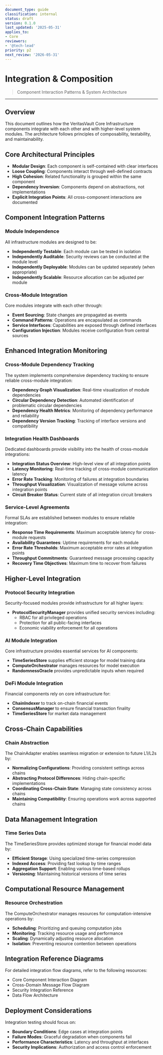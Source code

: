 ```yaml
---
document_type: guide
classification: internal
status: draft
version: 0.1.0
last_updated: '2025-05-31'
applies_to:
- Core
reviewers:
- '@tech-lead'
priority: p2
next_review: '2026-05-31'
---
```


# Integration & Composition

> Component Interaction Patterns & System Architecture

---

## Overview

This document outlines how the VeritasVault Core Infrastructure components integrate with each other and with higher-level system modules. The architecture follows principles of composability, testability, and maintainability.

## Core Architectural Principles

* **Modular Design**: Each component is self-contained with clear interfaces
* **Loose Coupling**: Components interact through well-defined contracts
* **High Cohesion**: Related functionality is grouped within the same component
* **Dependency Inversion**: Components depend on abstractions, not implementations
* **Explicit Integration Points**: All cross-component interactions are documented

## Component Integration Patterns

### Module Independence

All infrastructure modules are designed to be:

* **Independently Testable**: Each module can be tested in isolation
* **Independently Auditable**: Security reviews can be conducted at the module level
* **Independently Deployable**: Modules can be updated separately (when appropriate)
* **Independently Scalable**: Resource allocation can be adjusted per module

### Cross-Module Integration

Core modules integrate with each other through:

* **Event Sourcing**: State changes are propagated as events
* **Command Patterns**: Operations are encapsulated as commands
* **Service Interfaces**: Capabilities are exposed through defined interfaces
* **Configuration Injection**: Modules receive configuration from central sources

## Enhanced Integration Monitoring

### Cross-Module Dependency Tracking

The system implements comprehensive dependency tracking to ensure reliable cross-module integration:

* **Dependency Graph Visualization**: Real-time visualization of module dependencies
* **Circular Dependency Detection**: Automated identification of problematic circular dependencies
* **Dependency Health Metrics**: Monitoring of dependency performance and reliability
* **Dependency Version Tracking**: Tracking of interface versions and compatibility

### Integration Health Dashboards

Dedicated dashboards provide visibility into the health of cross-module integrations:

* **Integration Status Overview**: High-level view of all integration points
* **Latency Monitoring**: Real-time tracking of cross-module communication latency
* **Error Rate Tracking**: Monitoring of failures at integration boundaries
* **Throughput Visualization**: Visualization of message volume across integration points
* **Circuit Breaker Status**: Current state of all integration circuit breakers

### Service-Level Agreements

Formal SLAs are established between modules to ensure reliable integration:

* **Response Time Requirements**: Maximum acceptable latency for cross-module requests
* **Availability Guarantees**: Uptime requirements for each module
* **Error Rate Thresholds**: Maximum acceptable error rates at integration points
* **Throughput Commitments**: Guaranteed message processing capacity
* **Recovery Time Objectives**: Maximum time to recover from failures

## Higher-Level Integration

### Protocol Security Integration

Security-focused modules provide infrastructure for all higher layers:

* **ProtocolSecurityManager** provides unified security services including:
  * RBAC for all privileged operations
  * Protection for all public-facing interfaces
  * Economic viability enforcement for all operations

### AI Module Integration

Core infrastructure provides essential services for AI components:

* **TimeSeriesStore** supplies efficient storage for model training data
* **ComputeOrchestrator** manages resources for model execution
* **RandomnessOracle** provides unpredictable inputs when required

### DeFi Module Integration

Financial components rely on core infrastructure for:

* **ChainIndexer** to track on-chain financial events
* **ConsensusManager** to ensure financial transaction finality
* **TimeSeriesStore** for market data management

## Cross-Chain Capabilities

### Chain Abstraction

The ChainAdapter enables seamless migration or extension to future L1/L2s by:

* **Normalizing Configurations**: Providing consistent settings across chains
* **Abstracting Protocol Differences**: Hiding chain-specific implementations
* **Coordinating Cross-Chain State**: Managing state consistency across chains
* **Maintaining Compatibility**: Ensuring operations work across supported chains

## Data Management Integration

### Time Series Data

The TimeSeriesStore provides optimized storage for financial model data by:

* **Efficient Storage**: Using specialized time-series compression
* **Indexed Access**: Providing fast lookup by time ranges
* **Aggregation Support**: Enabling various time-based rollups
* **Versioning**: Maintaining historical versions of time series

## Computational Resource Management

### Resource Orchestration

The ComputeOrchestrator manages resources for computation-intensive operations by:

* **Scheduling**: Prioritizing and queuing computation jobs
* **Monitoring**: Tracking resource usage and performance
* **Scaling**: Dynamically adjusting resource allocation
* **Isolation**: Preventing resource contention between operations

## Integration Reference Diagrams

For detailed integration flow diagrams, refer to the following resources:

* Core Component Interaction Diagram
* Cross-Domain Message Flow Diagram
* Security Integration Reference
* Data Flow Architecture

## Deployment Considerations

Integration testing should focus on:

* **Boundary Conditions**: Edge cases at integration points
* **Failure Modes**: Graceful degradation when components fail
* **Performance Characteristics**: Latency and throughput at interfaces
* **Security Implications**: Authorization and access control enforcement
